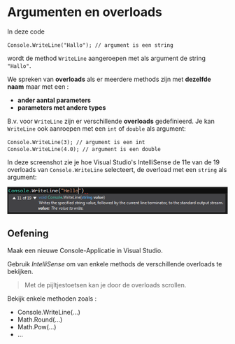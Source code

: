 # Argumenten en overloads

In deze code

```
Console.WriteLine("Hallo"); // argument is een string
```

wordt de method `WriteLine` aangeroepen met als argument de string `"Hallo"`.

We spreken van **overloads** als er meerdere methods zijn met **dezelfde naam**
maar met een :

- **ander aantal parameters**
- **parameters met andere types**

B.v. voor `WriteLine` zijn er verschillende **overloads** gedefinieerd.
Je kan `WriteLine` ook aanroepen met een `int` of `double` als argument:

```
Console.WriteLine(3); // argument is een int
Console.WriteLine(4.0); // argument is een double
```

In deze screenshot zie je hoe Visual Studio's IntelliSense de 11e van de 19 
overloads van `Console.WriteLine` selecteert, de overload met een `string`
als argument:

![Method Overloads in VS](img/MethodOverloadsInVS.png)


## Oefening

Maak een nieuwe Console-Applicatie in Visual Studio.

Gebruik *IntelliSense* om van enkele methods de verschillende overloads te
bekijken. 

> Met de pijltjestoetsen kan je door de overloads scrollen.

Bekijk enkele methoden zoals :

- Console.WriteLine(...)
- Math.Round(...)
- Math.Pow(...)
- ...
  
